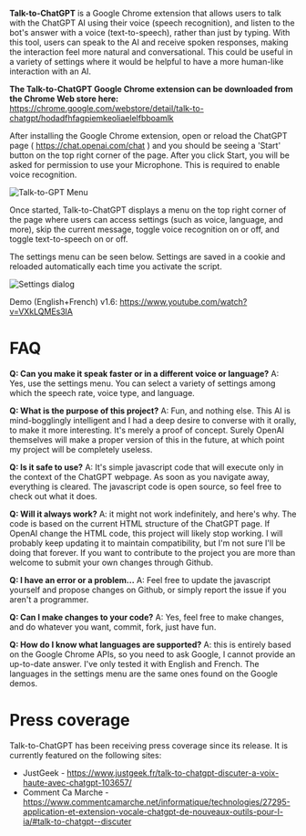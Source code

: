 **Talk-to-ChatGPT** is a Google Chrome extension that allows users to talk with the ChatGPT AI using their voice (speech recognition), and listen to the bot's answer with a voice (text-to-speech), rather than just by typing. With this tool, users can speak to the AI and receive spoken responses, making the interaction feel more natural and conversational. This could be useful in a variety of settings where it would be helpful to have a more human-like interaction with an AI.

**The Talk-to-ChatGPT Google Chrome extension can be downloaded from the Chrome Web store here:** https://chrome.google.com/webstore/detail/talk-to-chatgpt/hodadfhfagpiemkeoliaelelfbboamlk

After installing the Google Chrome extension, open or reload the ChatGPT page ( https://chat.openai.com/chat ) and you should be seeing a 'Start' button on the top right corner of the page. After you click Start, you will be asked for permission to use your Microphone. This is required to enable voice recognition.

![Talk-to-GPT Menu](/images/menu.png?raw=true "Talk-to-GPT Menu")

Once started, Talk-to-ChatGPT displays a menu on the top right corner of the page where users can access settings (such as voice, language, and more), skip the current message, toggle voice recognition on or off, and toggle text-to-speech on or off.

The settings menu can be seen below. Settings are saved in a cookie and reloaded automatically each time you activate the script.

![Settings dialog](/images/settings.png?raw=true "Settings dialog")

Demo (English+French) v1.6: https://www.youtube.com/watch?v=VXkLQMEs3lA

# FAQ

**Q: Can you make it speak faster or in a different voice or language?** A: Yes, use the settings menu. You can select a variety of settings among which the speech rate, voice type, and language.

**Q: What is the purpose of this project?**
A: Fun, and nothing else. This AI is mind-bogglingly intelligent and I had a deep desire to converse with it orally, to make it more interesting. It's merely a proof of concept. Surely OpenAI themselves will make a proper version of this in the future, at which point my project will be completely useless.

**Q: Is it safe to use?**
A: It's simple javascript code that will execute only in the context of the ChatGPT webpage. As soon as you navigate away, everything is cleared. The javascript code is open source, so feel free to check out what it does.

**Q: Will it always work?**
A: it might not work indefinitely, and here's why. The code is based on the current HTML structure of the ChatGPT page. If OpenAI change the HTML code, this project will likely stop working. I will probably keep updating it to maintain compatibility, but I'm not sure I'll be doing that forever. If you want to contribute to the project you are more than welcome to submit your own changes through Github.

**Q: I have an error or a problem...**
A: Feel free to update the javascript yourself and propose changes on Github, or simply report the issue if you aren't a programmer.

**Q: Can I make changes to your code?**
A: Yes, feel free to make changes, and do whatever you want, commit, fork, just have fun.

**Q: How do I know what languages are supported?**
A: this is entirely based on the Google Chrome APIs, so you need to ask Google, I cannot provide an up-to-date answer. I've only tested it with English and French. The languages in the settings menu are the same ones found on the Google demos.

# Press coverage

Talk-to-ChatGPT has been receiving press coverage since its release. It is currently featured on the following sites:

* JustGeek - https://www.justgeek.fr/talk-to-chatgpt-discuter-a-voix-haute-avec-chatgpt-103657/
* Comment Ca Marche - https://www.commentcamarche.net/informatique/technologies/27295-application-et-extension-vocale-chatgpt-de-nouveaux-outils-pour-l-ia/#talk-to-chatgpt--discuter